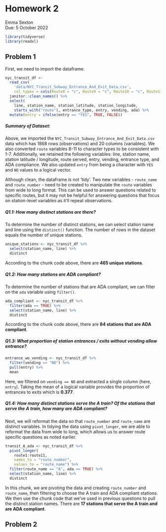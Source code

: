 Homework 2
================
Emma Sexton <br>
Due: 5 October 2022

``` r
library(tidyverse)
library(readxl)
```

## Problem 1

First, we need to import the dataframe.

``` r
nyc_transit_df <- 
  read_csv(
    'data/NYC_Transit_Subway_Entrance_And_Exit_Data.csv',
    col_types = cols(Route8 = "c", Route9 = "c", Route10 = "c", Route11 = "c")) %>%  
  janitor::clean_names() %>% 
  select(
    line, station_name, station_latitude, station_longitude, 
    starts_with("route"), entrance_type, entry, vending, ada) %>%  
  mutate(entry = ifelse(entry == "YES", TRUE, FALSE))
```

##### Summary of Dataset:

Above, we imported the `NYC_Transit_Subway_Entrance_And_Exit_Data.csv`
data which has 1868 rows (observations) and 20 columns (variables). We
also converted `route` variables 8-11 to character types to be
consistent with 1-7. Additionally, we retained the following variables:
line, station name, station latitude / longitude, route served, entry,
vending, entrance type, and ADA compliance. We also updated `entry` from
being a character with `YES` and `NO` values to a logical vector.

Although clean, the dataframe is not ‘tidy’. Two new variables -
`route_name` and `route_number` - need to be created to manipulate the
`route` variables from wide to long format. This can be used to answer
questions related to specific routes, but it may not be helpful for
answering questions that focus on station-level variables as it’ll
repeat observations.

##### *Q1.1: How many distinct stations are there?*

To determine the number of distinct stations, we can select station name
and line using the `distinct()` function. The number of rows in the
dataset equals the number of unique stations.

``` r
unique_stations <- nyc_transit_df %>% 
  select(station_name, line) %>% 
  distinct
```

According to the chunk code above, there are **465 unique stations**.

##### *Q1.2: How many stations are ADA compliant?*

To determine the number of stations that are ADA compliant, we can
filter on the `ada` variable using `filter()`.

``` r
ada_compliant <- nyc_transit_df %>% 
  filter(ada == TRUE) %>% 
  select(station_name, line) %>% 
  distinct
```

According to the chunk code above, there are **84 stations that are ADA
compliant**.

##### *Q1.3: What proportion of station entrances / exits without vending allow entrance?*

``` r
entrance_wo_vending <- nyc_transit_df %>% 
  filter(vending == "NO") %>% 
  pull(entry) %>% 
  mean
```

Here, we filtered on `vending == NO` and extracted a single column
(here, `entry`). Taking the mean of a logical variable provides the
proportion of entrances to exits which is **0.377**.

##### *Q1.4: How many distinct stations serve the A train? Of the stations that serve the A train, how many are ADA compliant?*

Next, we will reformat the data so that `route_number` and `route_name`
are distinct variables. In tidying the data using `pivot_longer`, we are
able to reformat the data from wide to long, which allows us to answer
route specific questions as noted earlier.

``` r
transit_A_ada <- nyc_transit_df %>% 
  pivot_longer(
    route1:route11,
    names_to = "route_number",
    values_to = "route_name") %>% 
  filter(route_name == "A", ada == TRUE) %>% 
  select(station_name, line) %>% 
  distinct
```

In this chunk, we are pivoting the data and creating `route_number` and
`route_name`, then filtering to choose the A train and ADA compliant
stations. We then use the chunk code that we’ve used in previous
questions to pull the distinct station names. There are **17 stations
that serve the A train and are ADA compliant**.

## Problem 2
